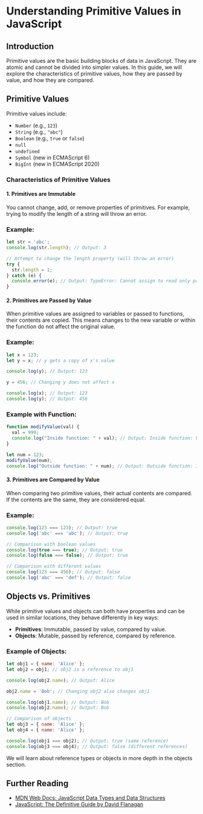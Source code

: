 # Understanding Primitive Values in JavaScript

## Introduction

Primitive values are the basic building blocks of data in JavaScript. They are atomic and cannot be divided into simpler values. In this guide, we will explore the characteristics of primitive values, how they are passed by value, and how they are compared.

## Primitive Values

Primitive values include:
- `Number` (e.g., `123`)
- `String` (e.g., `"abc"`)
- `Boolean` (e.g., `true` or `false`)
- `null`
- `undefined`
- `Symbol` (new in ECMAScript 6)
- `BigInt` (new in ECMAScript 2020)

### Characteristics of Primitive Values

#### 1. Primitives are Immutable

You cannot change, add, or remove properties of primitives. For example, trying to modify the length of a string will throw an error.

### Example:
```javascript
let str = 'abc';
console.log(str.length); // Output: 3

// Attempt to change the length property (will throw an error)
try {
  str.length = 1;
} catch (e) {
  console.error(e); // Output: TypeError: Cannot assign to read only property 'length'
}
```

#### 2. Primitives are Passed by Value

When primitive values are assigned to variables or passed to functions, their contents are copied. This means changes to the new variable or within the function do not affect the original value.

### Example:
```javascript
let x = 123;
let y = x; // y gets a copy of x's value

console.log(y); // Output: 123

y = 456; // Changing y does not affect x

console.log(x); // Output: 123
console.log(y); // Output: 456
```

### Example with Function:
```javascript
function modifyValue(val) {
  val = 999;
  console.log("Inside function: " + val); // Output: Inside function: 999
}

let num = 123;
modifyValue(num);
console.log("Outside function: " + num); // Output: Outside function: 123
```

#### 3. Primitives are Compared by Value

When comparing two primitive values, their actual contents are compared. If the contents are the same, they are considered equal.

### Example:
```javascript
console.log(123 === 123); // Output: true
console.log('abc' === 'abc'); // Output: true

// Comparison with boolean values
console.log(true === true); // Output: true
console.log(false === false); // Output: true

// Comparison with different values
console.log(123 === 456); // Output: false
console.log('abc' === 'def'); // Output: false
```

## Objects vs. Primitives

While primitive values and objects can both have properties and can be used in similar locations, they behave differently in key ways:

- **Primitives**: Immutable, passed by value, compared by value.
- **Objects**: Mutable, passed by reference, compared by reference.

### Example of Objects:
```javascript
let obj1 = { name: 'Alice' };
let obj2 = obj1; // obj2 is a reference to obj1

console.log(obj2.name); // Output: Alice

obj2.name = 'Bob'; // Changing obj2 also changes obj1

console.log(obj1.name); // Output: Bob
console.log(obj2.name); // Output: Bob

// Comparison of objects
let obj3 = { name: 'Alice' };
let obj4 = { name: 'Alice' };

console.log(obj1 === obj2); // Output: true (same reference)
console.log(obj3 === obj4); // Output: false (different references)
```

We will learn about reference types or objects in more depth in the objects section.



## Further Reading

- [MDN Web Docs: JavaScript Data Types and Data Structures](https://developer.mozilla.org/en-US/docs/Web/JavaScript/Data_structures)
- [JavaScript: The Definitive Guide by David Flanagan](https://www.oreilly.com/library/view/javascript-the-definitive/9781449393854/)

